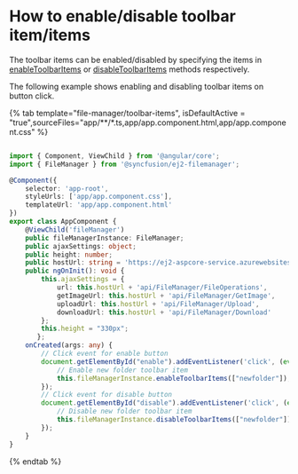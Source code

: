 # How to enable/disable toolbar item/items

The toolbar items can be enabled/disabled by specifying the items in [enableToolbarItems](../../api/file-manager/#enabletoolbaritems) or [disableToolbarItems](../../api/file-manager/#disabletoolbaritems) methods respectively.

The following example shows enabling and disabling toolbar items on button click.

{% tab template="file-manager/toolbar-items", isDefaultActive = "true",sourceFiles="app/**/*.ts,app/app.component.html,app/app.component.css" %}

```typescript

import { Component, ViewChild } from '@angular/core';
import { FileManager } from '@syncfusion/ej2-filemanager';

@Component({
    selector: 'app-root',
    styleUrls: ['app/app.component.css'],
    templateUrl: 'app/app.component.html'
})
export class AppComponent {
    @ViewChild('fileManager')
    public fileManagerInstance: FileManager;
    public ajaxSettings: object;
    public height: number;
    public hostUrl: string = 'https://ej2-aspcore-service.azurewebsites.net/';
    public ngOnInit(): void {
        this.ajaxSettings = {
            url: this.hostUrl + 'api/FileManager/FileOperations',
            getImageUrl: this.hostUrl + 'api/FileManager/GetImage',
            uploadUrl: this.hostUrl + 'api/FileManager/Upload',
            downloadUrl: this.hostUrl + 'api/FileManager/Download'
        };
        this.height = "330px";
       };
    onCreated(args: any) {
        // Click event for enable button
        document.getElementById("enable").addEventListener('click', (event) => {
            // Enable new folder toolbar item
            this.fileManagerInstance.enableToolbarItems(["newfolder"]);
        });
        // Click event for disable button
        document.getElementById("disable").addEventListener('click', (event) => {
            // Disable new folder toolbar item
            this.fileManagerInstance.disableToolbarItems(["newfolder"]);
        });
    }
}

```

{% endtab %}
